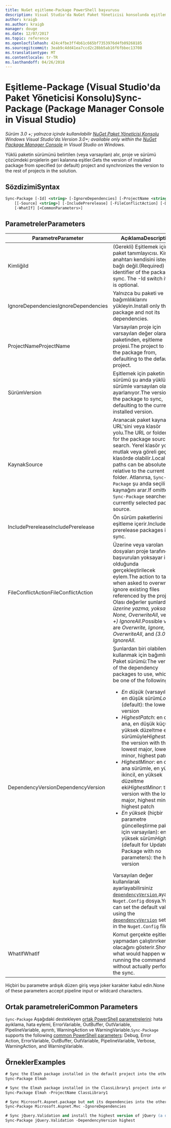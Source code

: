 ```yaml
---
title: NuGet eşitleme-Package PowerShell başvurusu
description: Visual Studio'da NuGet Paket Yöneticisi konsolunda eşitleme paket PowerShell komut başvurusu.
author: kraigb
ms.author: kraigb
manager: douge
ms.date: 12/07/2017
ms.topic: reference
ms.openlocfilehash: 424c4fbe3ff4b61c665bf7353976d4fb09268185
ms.sourcegitcommit: 3eab9c4dd41ea7ccd2c28bb5ab16f6fbbec13708
ms.translationtype: MT
ms.contentlocale: tr-TR
ms.lasthandoff: 04/26/2018
---
```

# <a name="sync-package-package-manager-console-in-visual-studio"></a><span data-ttu-id="7035d-103">Eşitleme-Package (Visual Studio'da Paket Yöneticisi Konsolu)</span><span class="sxs-lookup"><span data-stu-id="7035d-103">Sync-Package (Package Manager Console in Visual Studio)</span></span>

<span data-ttu-id="7035d-104">*Sürüm 3.0 +; yalnızca içinde kullanılabilir [NuGet Paket Yöneticisi Konsolu](package-manager-console.md) Windows Visual Studio'da.*</span><span class="sxs-lookup"><span data-stu-id="7035d-104">*Version 3.0+; available only within the [NuGet Package Manager Console](package-manager-console.md) in Visual Studio on Windows.*</span></span>

<span data-ttu-id="7035d-105">Yüklü paketin sürümünü belirtilen (veya varsayılan) alır, proje ve sürümü çözümdeki projelerin geri kalanına eşitler.</span><span class="sxs-lookup"><span data-stu-id="7035d-105">Gets the version of installed package from specified (or default) project and synchronizes the version to the rest of projects in the solution.</span></span>

## <a name="syntax"></a><span data-ttu-id="7035d-106">Sözdizimi</span><span class="sxs-lookup"><span data-stu-id="7035d-106">Syntax</span></span>

```ps
Sync-Package [-Id] <string> [-IgnoreDependencies] [-ProjectName <string>] [[-Version] <string>]
    [[-Source] <string>] [-IncludePrerelease] [-FileConflictAction] [-DependencyVersion]
    [-WhatIf] [<CommonParameters>]
```

## <a name="parameters"></a><span data-ttu-id="7035d-107">Parametreler</span><span class="sxs-lookup"><span data-stu-id="7035d-107">Parameters</span></span>

| <span data-ttu-id="7035d-108">Parametre</span><span class="sxs-lookup"><span data-stu-id="7035d-108">Parameter</span></span> | <span data-ttu-id="7035d-109">Açıklama</span><span class="sxs-lookup"><span data-stu-id="7035d-109">Description</span></span> |
| --- | --- |
| <span data-ttu-id="7035d-110">Kimliği</span><span class="sxs-lookup"><span data-stu-id="7035d-110">Id</span></span> | <span data-ttu-id="7035d-111">(Gerekli) Eşitlemek için paket tanımlayıcısı. Kimliği anahtarı kendisini isteğe bağlı değil.</span><span class="sxs-lookup"><span data-stu-id="7035d-111">(Required) The identifier of the package to sync. The -Id switch itself is optional.</span></span> |
| <span data-ttu-id="7035d-112">IgnoreDependencies</span><span class="sxs-lookup"><span data-stu-id="7035d-112">IgnoreDependencies</span></span> | <span data-ttu-id="7035d-113">Yalnızca bu paketi ve bağımlılıklarını yükleyin.</span><span class="sxs-lookup"><span data-stu-id="7035d-113">Install only this package and not its dependencies.</span></span> |
| <span data-ttu-id="7035d-114">ProjectName</span><span class="sxs-lookup"><span data-stu-id="7035d-114">ProjectName</span></span> | <span data-ttu-id="7035d-115">Varsayılan proje için varsayılan değer olarak paketinden, eşitleme projesi.</span><span class="sxs-lookup"><span data-stu-id="7035d-115">The project to sync the package from, defaulting to the default  project.</span></span> |
| <span data-ttu-id="7035d-116">Sürüm</span><span class="sxs-lookup"><span data-stu-id="7035d-116">Version</span></span> | <span data-ttu-id="7035d-117">Eşitlemek için paketin sürümü şu anda yüklü olan sürümle varsayılan olarak ayarlanıyor.</span><span class="sxs-lookup"><span data-stu-id="7035d-117">The version of the package to sync, defaulting to the currently installed version.</span></span> |
| <span data-ttu-id="7035d-118">Kaynak</span><span class="sxs-lookup"><span data-stu-id="7035d-118">Source</span></span> | <span data-ttu-id="7035d-119">Aranacak paket kaynağının URL'sini veya klasör yolu.</span><span class="sxs-lookup"><span data-stu-id="7035d-119">The URL or folder path for the package source to search.</span></span> <span data-ttu-id="7035d-120">Yerel klasör yolları mutlak veya göreli geçerli klasörde olabilir.</span><span class="sxs-lookup"><span data-stu-id="7035d-120">Local folder paths can be absolute, or relative to the current folder.</span></span> <span data-ttu-id="7035d-121">Atlanırsa, `Sync-Package` şu anda seçili paket kaynağını arar.</span><span class="sxs-lookup"><span data-stu-id="7035d-121">If omitted, `Sync-Package` searches the currently selected package source.</span></span> |
| <span data-ttu-id="7035d-122">IncludePrerelease</span><span class="sxs-lookup"><span data-stu-id="7035d-122">IncludePrerelease</span></span> | <span data-ttu-id="7035d-123">Ön sürüm paketlerini eşitleme içerir.</span><span class="sxs-lookup"><span data-stu-id="7035d-123">Includes prerelease packages in the sync.</span></span> |
| <span data-ttu-id="7035d-124">FileConflictAction</span><span class="sxs-lookup"><span data-stu-id="7035d-124">FileConflictAction</span></span> | <span data-ttu-id="7035d-125">Üzerine veya varolan dosyaları proje tarafından başvurulan yoksayar istenir olduğunda gerçekleştirilecek eylem.</span><span class="sxs-lookup"><span data-stu-id="7035d-125">The action to take when asked to overwrite or ignore existing files referenced by the project.</span></span> <span data-ttu-id="7035d-126">Olası değerler şunlardır: *üzerine yazma, yoksay, None, OverwriteAll*, ve *(3.0 +)* *IgnoreAll*.</span><span class="sxs-lookup"><span data-stu-id="7035d-126">Possible values are *Overwrite, Ignore, None, OverwriteAll*, and *(3.0+)* *IgnoreAll*.</span></span> |
| <span data-ttu-id="7035d-127">DependencyVersion</span><span class="sxs-lookup"><span data-stu-id="7035d-127">DependencyVersion</span></span> | <span data-ttu-id="7035d-128">Şunlardan biri olabilen kullanmak için bağımlılık Paket sürümü:</span><span class="sxs-lookup"><span data-stu-id="7035d-128">The version of the dependency packages to use, which can be one of the following:</span></span><br/><ul><li><span data-ttu-id="7035d-129">*En düşük* (varsayılan): en düşük sürüm</span><span class="sxs-lookup"><span data-stu-id="7035d-129">*Lowest* (default): the lowest version</span></span></li><li><span data-ttu-id="7035d-130">*HighestPatch*: en düşük ana, en düşük küçük, en yüksek düzeltme eki sürümüyle</span><span class="sxs-lookup"><span data-stu-id="7035d-130">*HighestPatch*: the version with the lowest major, lowest minor, highest patch</span></span></li><li><span data-ttu-id="7035d-131">*HighestMinor*: en düşük ana sürümle, en yüksek ikincil, en yüksek düzeltme eki</span><span class="sxs-lookup"><span data-stu-id="7035d-131">*HighestMinor*: the version with the lowest major, highest minor, highest patch</span></span></li><li><span data-ttu-id="7035d-132">*En yüksek* (hiçbir parametre güncelleştirme paketi için varsayılan): en yüksek sürüm</span><span class="sxs-lookup"><span data-stu-id="7035d-132">*Highest* (default for Update-Package with no parameters): the highest version</span></span></li></ul><span data-ttu-id="7035d-133">Varsayılan değer kullanılarak ayarlayabilirsiniz [ `dependencyVersion` ](../reference/nuget-config-file.md#config-section) ayarı `Nuget.Config` dosya.</span><span class="sxs-lookup"><span data-stu-id="7035d-133">You can set the default value using the [`dependencyVersion`](../reference/nuget-config-file.md#config-section) setting in the `Nuget.Config` file.</span></span> |
| <span data-ttu-id="7035d-134">WhatIf</span><span class="sxs-lookup"><span data-stu-id="7035d-134">WhatIf</span></span> | <span data-ttu-id="7035d-135">Komut gerçekte eşitleme yapmadan çalıştırırken ne olacağını gösterir.</span><span class="sxs-lookup"><span data-stu-id="7035d-135">Shows what would happen when running the command without actually performing the sync.</span></span> |

<span data-ttu-id="7035d-136">Hiçbiri bu parametre ardışık düzen giriş veya joker karakter kabul edin.</span><span class="sxs-lookup"><span data-stu-id="7035d-136">None of these parameters accept pipeline input or wildcard characters.</span></span>

## <a name="common-parameters"></a><span data-ttu-id="7035d-137">Ortak parametreleri</span><span class="sxs-lookup"><span data-stu-id="7035d-137">Common Parameters</span></span>

<span data-ttu-id="7035d-138">`Sync-Package` Aşağıdaki destekleyen [ortak PowerShell parametrelerini](http://go.microsoft.com/fwlink/?LinkID=113216): hata ayıklama, hata eylemi, ErrorVariable, OutBuffer, OutVariable, PipelineVariable, ayrıntı, WarningAction ve WarningVariable.</span><span class="sxs-lookup"><span data-stu-id="7035d-138">`Sync-Package` supports the following [common PowerShell parameters](http://go.microsoft.com/fwlink/?LinkID=113216): Debug, Error Action, ErrorVariable, OutBuffer, OutVariable, PipelineVariable, Verbose, WarningAction, and WarningVariable.</span></span>

## <a name="examples"></a><span data-ttu-id="7035d-139">Örnekler</span><span class="sxs-lookup"><span data-stu-id="7035d-139">Examples</span></span>

```ps
# Sync the Elmah package installed in the default project into the other projects in the solution
Sync-Package Elmah

# Sync the Elmah package installed in the ClassLibrary1 project into other projects in the solution
Sync-Package Elmah -ProjectName ClassLibrary1

# Sync Microsoft.Aspnet.package but not its dependencies into the other projects in the solution
Sync-Package Microsoft.Aspnet.Mvc -IgnoreDependencies

# Sync jQuery.Validation and install the highest version of jQuery (a dependency) from the package source    
Sync-Package jQuery.Validation -DependencyVersion highest
```
